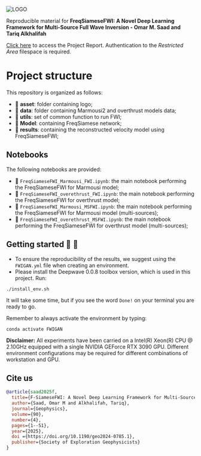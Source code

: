 ![LOGO](https://github.com/DeepWave-KAUST/FreqSiameseFWI-dev/blob/main/asset/FreqSiamese.jpg)

Reproducible material for **FreqSiameseFWI: A Novel Deep Learning Framework for Multi-Source Full Wave Inversion - Omar M. Saad and Tariq Alkhalifah**

[Click here]() to access the Project Report. Authentication to the _Restricted Area_ filespace is required.

# Project structure
This repository is organized as follows:

* :open_file_folder: **asset**: folder containing logo;
* :open_file_folder: **data**: folder containing Marmousi2 and overthrust models data;
* :open_file_folder: **utils**: set of common function to run FWI;
* :open_file_folder: **Model**: containing FreqSiamese network;
* :open_file_folder: **results**: containing the reconstructed velocity model using FreqSiameseFWI;

## Notebooks
The following notebooks are provided:

- :orange_book: ``FreqSiameseFWI_Marmousi_FWI.ipynb``: the main notebook performing the FreqSiameseFWI for Marmousi model;
- :orange_book: ``FreqSiameseFWI_overethrust_FWI.ipynb``: the main notebook performing the FreqSiameseFWI for overthrust model;
- :orange_book: ``FreqSiameseFWI_Marmousi_MSFWI.ipynb``: the main notebook performing the FreqSiameseFWI for Marmousi model (multi-sources);
- :orange_book: ``FreqSiameseFWI_overethrust_MSFWI.ipynb``: the main notebook performing the FreqSiameseFWI for overthrust model (multi-sources);


## Getting started :space_invader: :robot:
- To ensure the reproducibility of the results, we suggest using the `FWIGAN.yml` file when creating an environment.
- Please install the Deepwave 0.0.8 toolbox version, which is used in this project.
Run:
```
./install_env.sh
```
It will take some time, but if you see the word `Done!` on your terminal you are ready to go. 

Remember to always activate the environment by typing:
```
conda activate FWIGAN
```

**Disclaimer:** All experiments have been carried on a Intel(R) Xeon(R) CPU @ 2.10GHz equipped with a single NVIDIA GEForce RTX 3090 GPU. Different environment 
configurations may be required for different combinations of workstation and GPU.

## Cite us 
```bibtex
@article{saad2025f,
  title={F-SiameseFWI: A Novel Deep Learning Framework for Multi-Source Full Wave Inversion},
  author={Saad, Omar M and Alkhalifah, Tariq},
  journal={Geophysics},
  volume={90},
  number={4},
  pages={1--51},
  year={2025},
  doi ={https://doi.org/10.1190/geo2024-0785.1},
  publisher={Society of Exploration Geophysicists}
}

